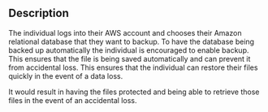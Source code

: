 ## Description

The individual logs into their AWS account and chooses their Amazon relational database that they want to backup. To have the database being backed up automatically the individual is encouraged to enable backup. This ensures that the file is being saved automatically and can prevent it from accidental loss. This ensures that the individual can restore their files quickly in the event of a data loss.

It would result in having the files protected and being able to retrieve those files in the event of an accidental loss.